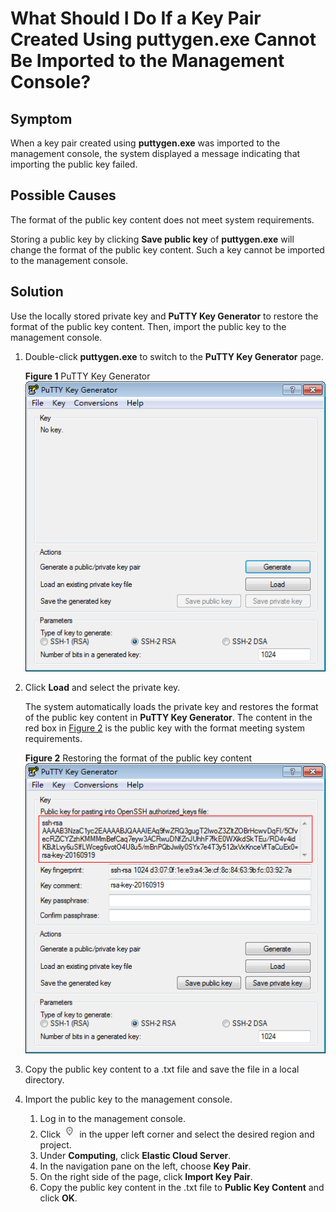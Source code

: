 # What Should I Do If a Key Pair Created Using  **puttygen.exe**  Cannot Be Imported to the Management Console?<a name="EN-US_TOPIC_0047654687"></a>

## Symptom<a name="section51637593141938"></a>

When a key pair created using  **puttygen.exe**  was imported to the management console, the system displayed a message indicating that importing the public key failed.

## Possible Causes<a name="section30783045141945"></a>

The format of the public key content does not meet system requirements.

Storing a public key by clicking  **Save public key**  of  **puttygen.exe**  will change the format of the public key content. Such a key cannot be imported to the management console.

## Solution<a name="section24548136141951"></a>

Use the locally stored private key and  **PuTTY Key Generator**  to restore the format of the public key content. Then, import the public key to the management console.

1.  Double-click  **puttygen.exe**  to switch to the  **PuTTY Key Generator**  page.

    **Figure  1**  PuTTY Key Generator<a name="en-us_topic_0014250631_en-us_topic_0037960038_fig4490538015580"></a>  
    ![](figures/putty-key-generator.png "putty-key-generator")

2.  Click  **Load**  and select the private key.

    The system automatically loads the private key and restores the format of the public key content in  **PuTTY Key Generator**. The content in the red box in  [Figure 2](#fig5530274016810)  is the public key with the format meeting system requirements.

    **Figure  2**  Restoring the format of the public key content<a name="fig5530274016810"></a>  
    ![](figures/obtaining-the-public-and-private-keys.png "obtaining-the-public-and-private-keys")

3.  Copy the public key content to a .txt file and save the file in a local directory.
4.  Import the public key to the management console.
    1.  Log in to the management console.
    2.  Click  ![](figures/icon-region-0.png)  in the upper left corner and select the desired region and project.
    3.  Under  **Computing**, click  **Elastic Cloud Server**.
    4.  In the navigation pane on the left, choose  **Key Pair**.
    5.  On the right side of the page, click  **Import Key Pair**.
    6.  Copy the public key content in the .txt file to  **Public Key Content**  and click  **OK**.


